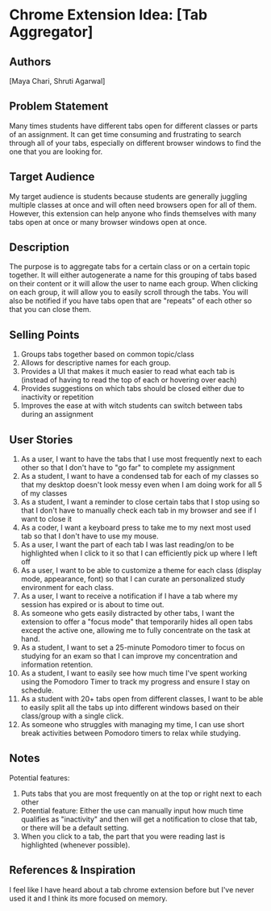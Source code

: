 # Chrome Extension Idea: [Tab Aggregator]

## Authors

[Maya Chari, Shruti Agarwal]

## Problem Statement

Many times students have different tabs open for different classes or parts of an assignment. It can get time consuming and frustrating to search through all of your tabs, especially on different browser windows to find the one that you are looking for. 

## Target Audience

My target audience is students because students are generally juggling multiple classes at once and will often need browsers open for all of them. However, this extension can help anyone who finds themselves with many tabs open at once or many browser windows open at once.

## Description

The purpose is to aggregate tabs for a certain class or on a certain topic together. It will either autogenerate a name for this grouping of tabs based on their content or it will allow the user to name each group. When clicking on each group, it will allow you to easily scroll through the tabs. You will also be notified if you have tabs open that are "repeats" of each other so that you can close them.

## Selling Points

1. Groups tabs together based on common topic/class
2. Allows for descriptive names for each group.
3. Provides a UI that makes it much easier to read what each tab is (instead of having to read the top of each or hovering over each)
4. Provides suggestions on which tabs should be closed either due to inactivity or repetition
5. Improves the ease at with witch students can switch between tabs during an assignment

## User Stories

1. As a user, I want to have the tabs that I use most frequently next to each other so that I don't have to "go far" to complete my assignment
2. As a student, I want to have a condensed tab for each of my classes so that my desktop doesn't look messy even when I am doing work for all 5 of my classes
3. As a student, I want a reminder to close certain tabs that I stop using so that I don't have to manually check each tab in my browser and see if I want to close it
4. As a coder, I want a keyboard press to take me to my next most used tab so that I don't have to use my mouse.
5. As a user, I want the part of each tab I was last reading/on to be highlighted when I click to it so that I can efficiently pick up where I left off
6. As a user, I want to be able to customize a theme for each class (display mode, appearance, font) so that I can curate an personalized study environment for each class.
7. As a user, I want to receive a notification if I have a tab where my session has expired or is about to time out.
8. As someone who gets easily distracted by other tabs, I want the extension to offer a "focus mode" that temporarily hides all open tabs except the active one, allowing me to fully concentrate on the task at hand.
9. As a student, I want to set a 25-minute Pomodoro timer to focus on studying for an exam so that I can improve my concentration and information retention.
10. As a student, I want to easily see how much time I've spent working using the Pomodoro Timer to track my progress and ensure I stay on schedule.
11. As a student with 20+ tabs open from different classes, I want to be able to easily split all the tabs up into different windows based on their class/group with a single click.
12. As someone who struggles with managing my time, I can use short break activities between Pomodoro timers to relax while studying.

## Notes

Potential features:

1. Puts tabs that you are most frequently on at the top or right next to each other
2. Potential feature: Either the use can manually input how much time qualifies as "inactivity" and then will get a notification to close that tab, or there will be a default setting.
3. When you click to a tab, the part that you were reading last is highlighted (whenever possible).

## References & Inspiration

I feel like I have heard about a tab chrome extension before but I've never used it and I think its more focused on memory.
